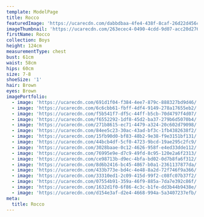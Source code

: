 ```yaml
---
template: ModelPage
title: Rocco
featuredImage: 'https://ucarecdn.com/dabbdbaa-4fe4-438f-8caf-26d22d456c74/'
imageThumbnail: 'https://ucarecdn.com/263ecec4-0490-4cdd-9d07-acc20d276e94/'
firstName: Rocco
collection: Boys
height: 124cm
measurementType: chest
bust: 61cm
waist: 58cm
hips: 60cm
size: 7-8
shoeSize: '1'
hair: Brown
eyes: Brown
imagePortfolio:
  - image: 'https://ucarecdn.com/691d1f04-f384-4ee7-879c-888327bd9d46/'
  - image: 'https://ucarecdn.com/6c6cbb61-fbff-4df4-9149-278a17655eb2/'
  - image: 'https://ucarecdn.com/f5b541f7-df5c-44ff-b5cb-70d4797f4d07/'
  - image: 'https://ucarecdn.com/f6552292-1df8-45d2-ba37-279b6d5070b4/'
  - image: 'https://ucarecdn.com/271b8615-ec71-4479-a324-20c602d79098/'
  - image: 'https://ucarecdn.com/84ee5c23-30ac-43ad-bf3c-1fb4382638f2/'
  - image: 'https://ucarecdn.com/15fb90d0-bf83-48b2-9e38-f9e3151bf131/'
  - image: 'https://ucarecdn.com/44bcb4df-5cf0-4723-9bcd-19ae295c2fc9/'
  - image: 'https://ucarecdn.com/3028baae-0c12-4626-958f-e4ed33dde112/'
  - image: 'https://ucarecdn.com/76995e9e-d7c9-49fd-8c95-120e2a6f2313/'
  - image: 'https://ucarecdn.com/ce98713b-d9ec-4bfa-bd02-0d7b8fa6f312/'
  - image: 'https://ucarecdn.com/8d6b2416-bc45-4867-b0a1-2361137877da/'
  - image: 'https://ucarecdn.com/433b773e-bd4c-4e48-8a2d-72f746f9a366/'
  - image: 'https://ucarecdn.com/33310ed1-2c09-415d-99f2-c08fc07b37f2/'
  - image: 'https://ucarecdn.com/07554b91-359a-46f9-885a-7da7e392c86f/'
  - image: 'https://ucarecdn.com/1632d1f0-6f86-4c3c-b1fe-dd3b44b9438e/'
  - image: 'https://ucarecdn.com/d154e3af-d2e4-4668-994a-5a3407237efb/'
meta:
  title: Rocco
---
```


